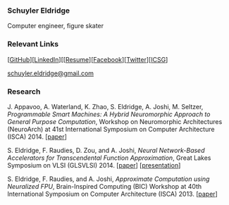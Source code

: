 ### Schuyler Eldridge

Computer engineer, figure skater

### Relevant Links

[[GitHub](https://www.github.com/seldridge)][[LinkedIn](https://www.linkedin.com)][[[Resume](http://people.bu.edu/schuye/files/resume-eldridge.pdf)][[Facebook](http://www.facebook.com/schuyler.eldridge)][[Twitter](http://www.twitter.com/theSchuyler)][[ICSG](http://www.bu.edu/icsg)]

schuyler.eldridge@gmail.com

### Research

J. Appavoo, A. Waterland, K. Zhao, S. Eldridge, A. Joshi, M. Seltzer, _Programmable Smart Machines: A Hybrid Neuromorphic Approach to General Purpose Computation_, Workshop on Neuromorphic Architectures (NeuroArch) at 41st International Symposium on Computer Architecture (ISCA) 2014. [[paper](http://people.bu.edu/schuye/files/appavoo-neuroarch-2014.pdf)]

S. Eldridge, F. Raudies, D. Zou, and A. Joshi, _Neural Network-Based Accelerators for Transcendental Function Approximation_, Great Lakes Symposium on VLSI (GLSVLSI) 2014. [[paper](http://people.bu.edu/schuye/files/glsvlsi2014-eldridge.pdf)] [[presentation](http://people.bu.edu/schuye/files/glsvlsi2014-eldridge-presentation.pdf)]

S. Eldridge, F. Raudies, and A. Joshi, _Approximate Computation using Neuralized FPU_, Brain-Inspired Computing (BIC) Workshop at 40th International Symposium on Computer Architecture (ISCA) 2013. [[paper](http://people.bu.edu/schuye/files/approx-fpu-bic2013.pdf)]
